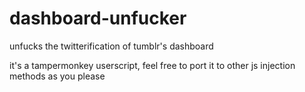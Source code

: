 # dashboard-unfucker
unfucks the twitterification of tumblr's dashboard

it's a tampermonkey userscript, feel free to port it to other js injection methods as you please
